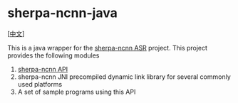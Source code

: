 # sherpa-ncnn-java
[[中文](./README.md)]

This is a java wrapper for the [sherpa-ncnn ASR](https://github.com/k2-fsa/sherpa-ncnn?_blank) project.
This project provides the following modules
1. [sherpa-ncnn API](modules/sherpa-ncnn-jni/)
2. sherpa-ncnn JNI precompiled dynamic link library for several commonly used platforms
3. A set of sample programs using this API